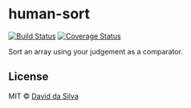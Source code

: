 human-sort
==============

[![Build Status](https://travis-ci.org/dasilvacontin/human-sort.svg?branch=master)](https://travis-ci.org/dasilvacontin/human-sort)
[![Coverage Status](https://coveralls.io/repos/github/dasilvacontin/human-sort/badge.svg?branch=master)](https://coveralls.io/github/dasilvacontin/human-sort?branch=master)

Sort an array using your judgement as a comparator.

## License

MIT © [David da Silva]

[Babel]: http://babeljs.io/
[Flow]: http://flowtype.org/
[Eslint]: http://eslint.org/
[standard]: https://github.com/feross/standard
[Mocha]: http://mochajs.org/
[Unexpected]: http://unexpected.js.org/
[Istanbul]: https://github.com/gotwarlost/istanbul
[dot-only-hunter]: https://github.com/dasilvacontin/dot-only-hunter
[TravisCI]: https://travis-ci.org
[Coveralls]: https://coveralls.io/
[@jvlucic]: https://github.com/jvlucic
[David da Silva]: https://dasilvacont.in
